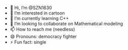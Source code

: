 - 👋 Hi, I’m @SZN1630
- 👀 I’m interested in cartoon
- 🌱 I’m currently learning C++
- 💞️ I’m looking to collaborate on Mathematical modeling
- 📫 How to reach me (needless)
- 😄 Pronouns: democracy fighter
- ⚡ Fun fact: single

<!---
SZN1630/SZN1630 is a ✨ special ✨ repository because its `README.md` (this file) appears on your GitHub profile.
You can click the Preview link to take a look at your changes.
--->
